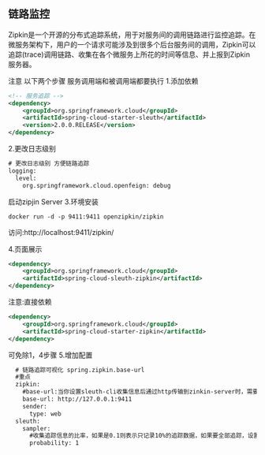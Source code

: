 ## 链路监控
Zipkin是一个开源的分布式追踪系统，用于对服务间的调用链路进行监控追踪。在微服务架构下，用户的一个请求可能涉及到很多个后台服务间的调用，Zipkin可以追踪(trace)调用链路、收集在各个微服务上所花的时间等信息、并上报到Zipkin服务器。

注意 以下两个步骤 服务调用端和被调用端都要执行
1.添加依赖
```xml
<!-- 服务追踪 -->
<dependency>
    <groupId>org.springframework.cloud</groupId>
    <artifactId>spring-cloud-starter-sleuth</artifactId>
    <version>2.0.0.RELEASE</version>
</dependency>
```
2.更改日志级别
```xml
# 更改日志级别 方便链路追踪
logging:
  level:
    org.springframework.cloud.openfeign: debug
```
启动zipjin Server
3.环境安装
```
docker run -d -p 9411:9411 openzipkin/zipkin
```
访问:http://localhost:9411/zipkin/

4.页面展示
```xml
<dependency>
    <groupId>org.springframework.cloud</groupId>
    <artifactId>spring-cloud-sleuth-zipkin</artifactId>
</dependency>
```
注意:直接依赖
```xml
<dependency>
    <groupId>org.springframework.cloud</groupId>
    <artifactId>spring-cloud-starter-zipkin</artifactId>
</dependency>
```
可免除1，4步骤
5.增加配置
```xml
  # 链路追踪可视化 spring.zipkin.base-url
  #重点
  zipkin:
    #base-url:当你设置sleuth-cli收集信息后通过http传输到zinkin-server时，需要在这里配置
    base-url: http://127.0.0.1:9411
    sender:
      type: web
  sleuth:
    sampler:
      #收集追踪信息的比率，如果是0.1则表示只记录10%的追踪数据，如果要全部追踪，设置为1（实际场景不推荐，因为会造成不小的性能消耗）
      probability: 1
```